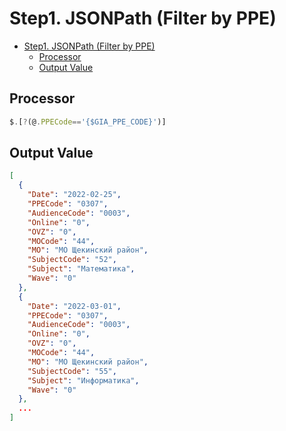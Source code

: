 # Step1. JSONPath (Filter by PPE)

- [Step1. JSONPath (Filter by PPE)](#step1-jsonpath-filter-by-ppe)
  - [Processor](#processor)
  - [Output Value](#output-value)

## Processor

```js
$.[?(@.PPECode=='{$GIA_PPE_CODE}')]
```

## Output Value

```json
[
  {
    "Date": "2022-02-25",
    "PPECode": "0307",
    "AudienceCode": "0003",
    "Online": "0",
    "OVZ": "0",
    "MOCode": "44",
    "MO": "МО Щекинский район",
    "SubjectCode": "52",
    "Subject": "Математика",
    "Wave": "0"
  },
  {
    "Date": "2022-03-01",
    "PPECode": "0307",
    "AudienceCode": "0003",
    "Online": "0",
    "OVZ": "0",
    "MOCode": "44",
    "MO": "МО Щекинский район",
    "SubjectCode": "55",
    "Subject": "Информатика",
    "Wave": "0"
  },
  ...
]
```
